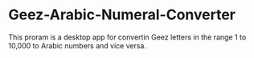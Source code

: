 # Geez-Arabic-Numeral-Converter
This proram is a desktop app for convertin Geez letters in the range 1 to 10,000 to Arabic numbers and vice versa.
